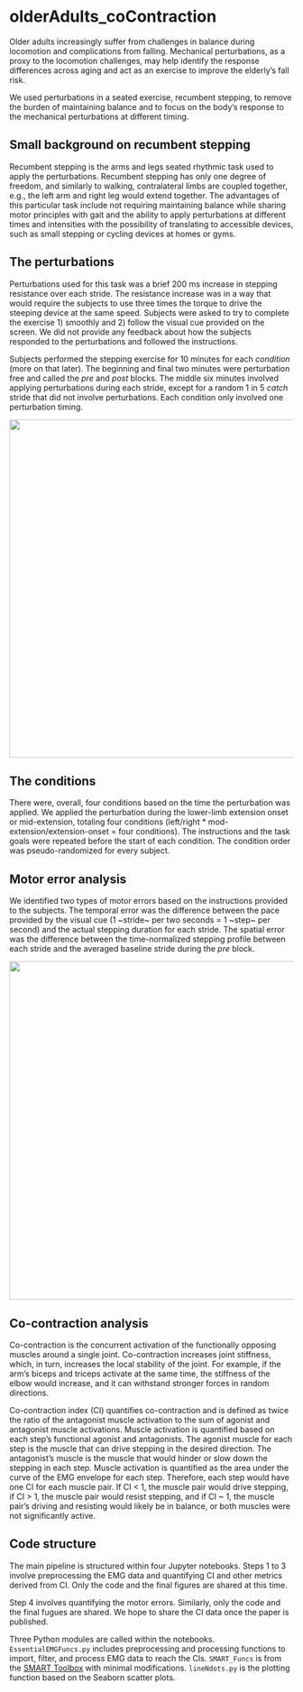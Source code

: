 # olderAdults_coContraction
Older adults increasingly suffer from challenges in balance during locomotion and complications from falling. Mechanical perturbations, as a proxy to the locomotion challenges, may help identify the response differences across aging and act as an exercise to improve the elderly’s fall risk.

We used perturbations in a seated exercise, recumbent stepping, to remove the burden of maintaining balance and to focus on the body’s response to the mechanical perturbations at different timing.

## Small background on recumbent stepping
Recumbent stepping is the arms and legs seated rhythmic task used to apply the perturbations. Recumbent stepping has only one degree of freedom, and similarly to walking, contralateral limbs are coupled together, e.g., the left arm and right leg would extend together. The advantages of this particular task include not requiring maintaining balance while sharing motor principles with gait and the ability to apply perturbations at different times and intensities with the possibility of translating to accessible devices, such as small stepping or cycling devices at homes or gyms.

## The perturbations
Perturbations used for this task was a brief 200 ms increase in stepping resistance over each stride. The resistance increase was in a way that would require the subjects to use three times the torque to drive the steeping device at the same speed. Subjects were asked to try to complete the exercise 1) smoothly and 2) follow the visual cue provided on the screen. We did not provide any feedback about how the subjects responded to the perturbations and followed the instructions. 

Subjects performed the stepping exercise for 10 minutes for each *condition* (more on that later). The beginning and final two minutes were perturbation free and called the *pre* and *post* blocks. The middle six minutes involved applying perturbations during each stride, except for a random 1 in 5 *catch* stride that did not involve perturbations. Each condition only involved one perturbation timing.

<img src="https://user-images.githubusercontent.com/44906843/204468955-ff4ae26f-8ec7-4a1d-8eb9-62811d5022a6.png" width="600">
<!-- ![perturbed-stepping task blocks](https://user-images.githubusercontent.com/44906843/204468955-ff4ae26f-8ec7-4a1d-8eb9-62811d5022a6.png =x300) -->


## The conditions
There were, overall, four conditions based on the time the perturbation was applied. We applied the perturbation during the lower-limb extension onset or mid-extension, totaling four conditions (left/right * mod-extension/extension-onset = four conditions). The instructions and the task goals were repeated before the start of each condition. The condition order was pseudo-randomized for every subject.

## Motor error analysis
We identified two types of motor errors based on the instructions provided to the subjects. The temporal error was the difference between the pace provided by the visual cue (1 ~stride~ per two seconds = 1 ~step~ per second) and the actual stepping duration for each stride. The spatial error was the difference between the time-normalized stepping profile between each stride and the averaged baseline stride during the *pre* block.

<img src="https://user-images.githubusercontent.com/44906843/204468829-09d4736e-e6b8-45f4-b835-1ac26723d19b.png" width="600">
<!-- ![motor errors during perturbed stepping](https://user-images.githubusercontent.com/44906843/204468829-09d4736e-e6b8-45f4-b835-1ac26723d19b.png =x300) -->

## Co-contraction analysis
Co-contraction is the concurrent activation of the functionally opposing muscles around a single joint. Co-contraction increases joint stiffness, which, in turn, increases the local stability of the joint. For example, if the arm’s biceps and triceps activate at the same time, the stiffness of the elbow would increase, and it can withstand stronger forces in random directions.

Co-contraction index (CI) quantifies co-contraction and is defined as twice the ratio of the antagonist muscle activation to the sum of agonist and antagonist muscle activations. Muscle activation is quantified based on each step’s functional agonist and antagonists. The agonist muscle for each step is the muscle that can drive stepping in the desired direction. The antagonist’s muscle is the muscle that would hinder or slow down the stepping in each step. Muscle activation is quantified as the area under the curve of the EMG envelope for each step. Therefore, each step would have one CI for each muscle pair. If CI < 1, the muscle pair would drive stepping, if CI > 1, the muscle pair would resist stepping, and if CI ~ 1, the muscle pair’s driving and resisting would likely be in balance, or both muscles were not significantly active.

## Code structure
The main pipeline is structured within four Jupyter notebooks. Steps 1 to 3 involve preprocessing the EMG data and quantifying CI and other metrics derived from CI. Only the code and the final figures are shared at this time.

Step 4 involves quantifying the motor errors. Similarly, only the code and the final fugues are shared. We hope to share the CI data once the paper is published.

Three Python modules are called within the notebooks. `EssentialEMGFuncs.py` includes preprocessing and processing functions to import, filter, and process EMG data to reach the CIs. `SMART_Funcs` is from the [SMART Toolbox](https://github.com/jonathanvanleeuwen/SMART) with minimal modifications. `lineNdots.py` is the plotting function based on the Seaborn scatter plots.

